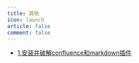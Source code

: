 ```yaml
---
title: 其他
icon: launch
article: false
comment: false
---
```

-  [1.安装并破解confluence和markdown插件](1.confluence安装.md) 
